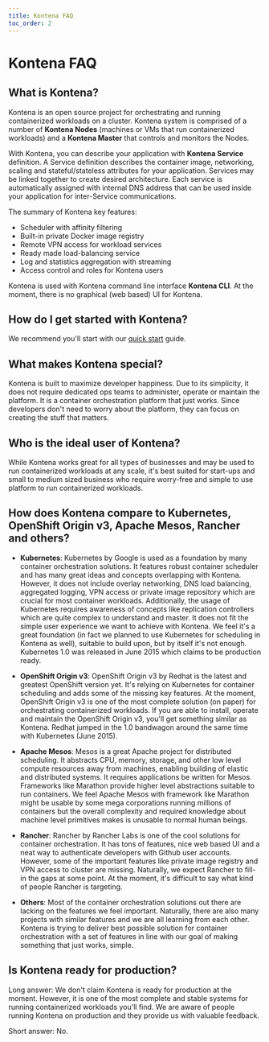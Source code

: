 ```yaml
---
title: Kontena FAQ
toc_order: 2
---
```


# Kontena FAQ

## What is Kontena?

Kontena is an open source project for orchestrating and running containerized workloads on a cluster. Kontena system is comprised of a number of **Kontena Nodes** (machines or VMs that run containerized workloads) and a **Kontena Master** that controls and monitors the Nodes.

With Kontena, you can describe your application with **Kontena Service** definition. A Service definition describes the container image, networking, scaling and stateful/stateless attributes for your application. Services may be linked together to create desired architecture. Each service is automatically assigned with internal DNS address that can be used inside your application for inter-Service communications.

The summary of Kontena key features:
* Scheduler with affinity filtering
* Built-in private Docker image registry
* Remote VPN access for workload services
* Ready made load-balancing service
* Log and statistics aggregation with streaming
* Access control and roles for Kontena users

Kontena is used with Kontena command line interface **Kontena CLI**. At the moment, there is no graphical (web based) UI for Kontena.

## How do I get started with Kontena?

We recommend you'll start with our [quick start](getting-started/quick-start.md) guide.

## What makes Kontena special?

Kontena is built to maximize developer happiness. Due to its simplicity, it does not require dedicated ops teams to administer, operate or maintain the platform. It is a container orchestration platform that just works. Since developers don't need to worry about the platform, they can focus on creating the stuff that matters.

## Who is the ideal user of Kontena?

While Kontena works great for all types of businesses and may be used to run containerized workloads at any scale, it's best suited for start-ups and small to medium sized business who require worry-free and simple to use platform to run containerized workloads.

## How does Kontena compare to Kubernetes, OpenShift Origin v3, Apache Mesos, Rancher and others?

* **Kubernetes**: Kubernetes by Google is used as a foundation by many container orchestration solutions. It features robust container scheduler and has many great ideas and concepts overlapping with Kontena. However, it does not include overlay networking, DNS load balancing, aggregated logging, VPN access or private image repository which are crucial for most container workloads. Additionally, the usage of Kubernetes requires awareness of concepts like replication controllers which are quite complex to understand and master. It does not fit the simple user experience we want to achieve with Kontena. We feel it's a great foundation (in fact we planned to use Kubernetes for scheduling in Kontena as well), suitable to build upon, but by itself it's not enough. Kubernetes 1.0 was released in June 2015 which claims to be production ready.

* **OpenShift Origin v3**: OpenShift Origin v3 by Redhat is the latest and greatest OpenShift version yet. It's relying on Kubernetes for container scheduling and adds some of the missing key features. At the moment, OpenShift Origin v3 is one of the most complete solution (on paper) for orchestrating containerized workloads. If you are able to install, operate and maintain the OpenShift Origin v3, you'll get something similar as Kontena. Redhat jumped in the 1.0 bandwagon around the same time with Kubernetes (June 2015).

* **Apache Mesos**: Mesos is a great Apache project for distributed scheduling. It abstracts CPU, memory, storage, and other low level compute resources away from machines, enabling building of elastic and distributed systems. It requires applications be written for Mesos. Frameworks like Marathon provide higher level abstractions suitable to run containers. We feel Apache Mesos with framework like Marathon might be usable by some mega corporations running millions of containers but the overall complexity and required knowledge about machine level primitives makes is unusable to normal human beings.

* **Rancher**: Rancher by Rancher Labs is one of the cool solutions for container orchestration. It has tons of features, nice web based UI and a neat way to authenticate developers with Github user accounts. However, some of the important features like private image registry and VPN access to cluster are missing. Naturally, we expect Rancher to fill-in the gaps at some point. At the moment, it's difficult to say what kind of people Rancher is targeting.

* **Others**: Most of the container orchestration solutions out there are lacking on the features we feel important. Naturally, there are also many projects with similar features and we are all learning from each other. Kontena is trying to deliver best possible solution for container orchestration with a set of features in line with our goal of making something that just works, simple.

## Is Kontena ready for production?

Long answer: We don't claim Kontena is ready for production at the moment. However, it is one of the most complete and stable systems for running containerized workloads you'll find. We are aware of people running Kontena on production and they provide us with valuable feedback.

Short answer: No.

